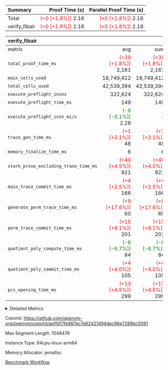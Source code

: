 | Summary | Proof Time (s) | Parallel Proof Time (s) |
|:---|---:|---:|
| Total | <span style='color: red'>(+0 [+1.8%])</span> 2.16 | <span style='color: red'>(+0 [+1.8%])</span> 2.16 |
| verify_fibair | <span style='color: red'>(+0 [+1.8%])</span> 2.16 | <span style='color: red'>(+0 [+1.8%])</span> 2.16 |


| verify_fibair |||||
|:---|---:|---:|---:|---:|
|metric|avg|sum|max|min|
| `total_proof_time_ms ` | <span style='color: red'>(+39 [+1.8%])</span> 2,161 | <span style='color: red'>(+39 [+1.8%])</span> 2,161 | <span style='color: red'>(+39 [+1.8%])</span> 2,161 | <span style='color: red'>(+39 [+1.8%])</span> 2,161 |
| `main_cells_used     ` |  18,749,412 |  18,749,412 |  18,749,412 |  18,749,412 |
| `total_cells_used    ` |  42,539,394 |  42,539,394 |  42,539,394 |  42,539,394 |
| `execute_preflight_insns` |  322,624 |  322,624 |  322,624 |  322,624 |
| `execute_preflight_time_ms` |  149 |  149 |  149 |  149 |
| `execute_preflight_insn_mi/s` | <span style='color: green'>(-0 [-0.1%])</span> 2.28 | -          | <span style='color: green'>(-0 [-0.1%])</span> 2.28 | <span style='color: green'>(-0 [-0.1%])</span> 2.28 |
| `trace_gen_time_ms   ` | <span style='color: red'>(+1 [+2.1%])</span> 48 | <span style='color: red'>(+1 [+2.1%])</span> 48 | <span style='color: red'>(+1 [+2.1%])</span> 48 | <span style='color: red'>(+1 [+2.1%])</span> 48 |
| `memory_finalize_time_ms` |  6 |  6 |  6 |  6 |
| `stark_prove_excluding_trace_time_ms` | <span style='color: red'>(+40 [+4.5%])</span> 921 | <span style='color: red'>(+40 [+4.5%])</span> 921 | <span style='color: red'>(+40 [+4.5%])</span> 921 | <span style='color: red'>(+40 [+4.5%])</span> 921 |
| `main_trace_commit_time_ms` | <span style='color: red'>(+4 [+2.5%])</span> 166 | <span style='color: red'>(+4 [+2.5%])</span> 166 | <span style='color: red'>(+4 [+2.5%])</span> 166 | <span style='color: red'>(+4 [+2.5%])</span> 166 |
| `generate_perm_trace_time_ms` | <span style='color: red'>(+9 [+17.6%])</span> 60 | <span style='color: red'>(+9 [+17.6%])</span> 60 | <span style='color: red'>(+9 [+17.6%])</span> 60 | <span style='color: red'>(+9 [+17.6%])</span> 60 |
| `perm_trace_commit_time_ms` | <span style='color: red'>(+15 [+8.1%])</span> 201 | <span style='color: red'>(+15 [+8.1%])</span> 201 | <span style='color: red'>(+15 [+8.1%])</span> 201 | <span style='color: red'>(+15 [+8.1%])</span> 201 |
| `quotient_poly_compute_time_ms` | <span style='color: green'>(-6 [-6.7%])</span> 84 | <span style='color: green'>(-6 [-6.7%])</span> 84 | <span style='color: green'>(-6 [-6.7%])</span> 84 | <span style='color: green'>(-6 [-6.7%])</span> 84 |
| `quotient_poly_commit_time_ms` | <span style='color: red'>(+4 [+4.0%])</span> 105 | <span style='color: red'>(+4 [+4.0%])</span> 105 | <span style='color: red'>(+4 [+4.0%])</span> 105 | <span style='color: red'>(+4 [+4.0%])</span> 105 |
| `pcs_opening_time_ms ` | <span style='color: red'>(+13 [+4.5%])</span> 299 | <span style='color: red'>(+13 [+4.5%])</span> 299 | <span style='color: red'>(+13 [+4.5%])</span> 299 | <span style='color: red'>(+13 [+4.5%])</span> 299 |



<details>
<summary>Detailed Metrics</summary>

|  | vm.create_initial_state_time_ms | verify_program_compile_ms | verify_fibair_time_ms | total_cells | stark_prove_excluding_trace_time_ms | quotient_poly_compute_time_ms | quotient_poly_commit_time_ms | perm_trace_commit_time_ms | pcs_opening_time_ms | main_trace_commit_time_ms |
| --- | --- | --- | --- | --- | --- | --- | --- | --- | --- |
|  | 0 | 7 | 2,161 | 65,536 | 38 | 1 | 6 | 0 | 22 | 7 | 

| air_name | rows | quotient_deg | main_cols | interactions | constraints | cells |
| --- | --- | --- | --- | --- | --- | --- |
| AccessAdapterAir<2> |  | 2 |  | 5 | 12 |  | 
| AccessAdapterAir<4> |  | 2 |  | 5 | 12 |  | 
| AccessAdapterAir<8> |  | 2 |  | 5 | 12 |  | 
| FibonacciAir | 32,768 | 1 | 2 |  | 5 | 65,536 | 
| FriReducedOpeningAir |  | 2 |  | 39 | 71 |  | 
| JalRangeCheckAir |  | 2 |  | 9 | 14 |  | 
| NativePoseidon2Air<BabyBearParameters>, 1> |  | 2 |  | 136 | 572 |  | 
| PhantomAir |  | 2 |  | 3 | 5 |  | 
| ProgramAir |  | 1 |  | 1 | 4 |  | 
| VariableRangeCheckerAir |  | 1 |  | 1 | 4 |  | 
| VmAirWrapper<AluNativeAdapterAir, FieldArithmeticCoreAir> |  | 2 |  | 15 | 27 |  | 
| VmAirWrapper<BranchNativeAdapterAir, BranchEqualCoreAir<1> |  | 2 |  | 11 | 25 |  | 
| VmAirWrapper<NativeAdapterAir<2, 0>, PublicValuesCoreAir> |  | 2 |  | 11 | 29 |  | 
| VmAirWrapper<NativeLoadStoreAdapterAir<1>, NativeLoadStoreCoreAir<1> |  | 2 |  | 15 | 20 |  | 
| VmAirWrapper<NativeLoadStoreAdapterAir<4>, NativeLoadStoreCoreAir<4> |  | 2 |  | 15 | 20 |  | 
| VmAirWrapper<NativeVectorizedAdapterAir<4>, FieldExtensionCoreAir> |  | 2 |  | 15 | 27 |  | 
| VmConnectorAir |  | 2 |  | 5 | 11 |  | 
| VolatileBoundaryAir |  | 2 |  | 7 | 19 |  | 

| group | vm.reset_state_time_ms | trace_gen_time_ms | total_proof_time_ms | total_cells_used | total_cells | system_trace_gen_time_ms | stark_prove_excluding_trace_time_ms | single_trace_gen_time_ms | quotient_poly_compute_time_ms | quotient_poly_commit_time_ms | perm_trace_commit_time_ms | pcs_opening_time_ms | memory_finalize_time_ms | main_trace_commit_time_ms | main_cells_used | generate_perm_trace_time_ms | fri.log_blowup | execute_preflight_time_ms | execute_preflight_insns | execute_preflight_insn_mi/s |
| --- | --- | --- | --- | --- | --- | --- | --- | --- | --- | --- | --- | --- | --- | --- | --- | --- | --- | --- | --- | --- |
| verify_fibair | 0 | 48 | 2,161 | 42,539,394 | 62,474,410 | 48 | 921 | 0 | 84 | 105 | 201 | 299 | 6 | 166 | 18,749,412 | 60 | 1 | 149 | 322,624 | 2.28 | 

| group | air_name | rows | prep_cols | perm_cols | main_cols | cells |
| --- | --- | --- | --- | --- | --- | --- |
| verify_fibair | AccessAdapterAir<2> | 131,072 |  | 16 | 11 | 3,538,944 | 
| verify_fibair | AccessAdapterAir<4> | 65,536 |  | 16 | 13 | 1,900,544 | 
| verify_fibair | AccessAdapterAir<8> | 128 |  | 16 | 17 | 4,224 | 
| verify_fibair | FriReducedOpeningAir | 2,048 |  | 84 | 27 | 227,328 | 
| verify_fibair | JalRangeCheckAir | 32,768 |  | 28 | 12 | 1,310,720 | 
| verify_fibair | NativePoseidon2Air<BabyBearParameters>, 1> | 32,768 |  | 312 | 398 | 23,265,280 | 
| verify_fibair | PhantomAir | 16,384 |  | 12 | 6 | 294,912 | 
| verify_fibair | ProgramAir | 8,192 |  | 8 | 10 | 147,456 | 
| verify_fibair | VariableRangeCheckerAir | 262,144 | 2 | 8 | 1 | 2,359,296 | 
| verify_fibair | VmAirWrapper<AluNativeAdapterAir, FieldArithmeticCoreAir> | 262,144 |  | 36 | 29 | 17,039,360 | 
| verify_fibair | VmAirWrapper<BranchNativeAdapterAir, BranchEqualCoreAir<1> | 32,768 |  | 28 | 23 | 1,671,168 | 
| verify_fibair | VmAirWrapper<NativeLoadStoreAdapterAir<1>, NativeLoadStoreCoreAir<1> | 65,536 |  | 40 | 21 | 3,997,696 | 
| verify_fibair | VmAirWrapper<NativeLoadStoreAdapterAir<4>, NativeLoadStoreCoreAir<4> | 32,768 |  | 40 | 27 | 2,195,456 | 
| verify_fibair | VmAirWrapper<NativeVectorizedAdapterAir<4>, FieldExtensionCoreAir> | 32,768 |  | 36 | 38 | 2,424,832 | 
| verify_fibair | VmConnectorAir | 2 | 1 | 16 | 5 | 42 | 
| verify_fibair | VolatileBoundaryAir | 65,536 |  | 20 | 12 | 2,097,152 | 

| group | trace_height_constraint | weighted_sum | threshold |
| --- | --- | --- | --- |
| verify_fibair | 0 | 1,085,444 | 2,013,265,921 | 
| verify_fibair | 1 | 5,411,200 | 2,013,265,921 | 
| verify_fibair | 2 | 542,722 | 2,013,265,921 | 
| verify_fibair | 3 | 5,476,612 | 2,013,265,921 | 
| verify_fibair | 4 | 65,536 | 2,013,265,921 | 
| verify_fibair | 5 | 12,851,850 | 2,013,265,921 | 

| trace_height_constraint | threshold |
| --- | --- |
| 0 | 2,013,265,921 | 

</details>


Commit: https://github.com/openvm-org/openvm/commit/ae1fd17fe987ec7e62421494dec96e7289bc0091

Max Segment Length: 1048476

Instance Type: 64cpu-linux-arm64

Memory Allocator: jemalloc

[Benchmark Workflow](https://github.com/openvm-org/openvm/actions/runs/17074113654)
